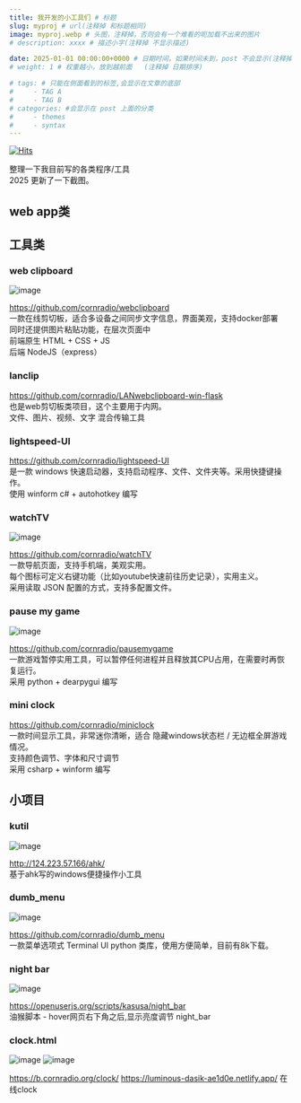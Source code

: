 ```yaml
---
title: 我开发的小工具们 # 标题
slug: myproj # url(注释掉 和标题相同)
image: myproj.webp # 头图，注释掉，否则会有一个难看的呃加载不出来的图片
# description: xxxx # 描述小字(注释掉 不显示描述)

date: 2025-01-01 00:00:00+0000 # 日期时间，如果时间未到，post 不会显示(注释掉 不显示日期)
# weight: 1 # 权重越小，放到越前面   (注释掉 日期排序)

# tags: # 只能在侧面看到的标签,会显示在文章的底部
#     - TAG A
#     - TAG B
# categories: #会显示在 post 上面的分类
#     - themes
#     - syntax
---
```

[![Hits](https://hits.seeyoufarm.com/api/count/incr/badge.svg?url=https://b.kill9pid.top/p/myproj/&count_bg=%230C0E0A&title_bg=%23000000)](https://hits.seeyoufarm.com)

整理一下我目前写的各类程序/工具  
2025 更新了一下截图。

## web app类


## 工具类
### web clipboard
![image](https://github.com/user-attachments/assets/cc1f6955-8d57-4a7f-86c1-86755954cdbd)

https://github.com/cornradio/webclipboard<br/>
一款在线剪切板，适合多设备之间同步文字信息，界面美观，支持docker部署<br/>
同时还提供图片粘贴功能，在层次页面中<br/>
前端原生 HTML + CSS + JS <br/>
后端 NodeJS（express）<br/>

### lanclip
https://github.com/cornradio/LANwebclipboard-win-flask <br/>
也是web剪切板类项目，这个主要用于内网。<br/>
文件、图片、视频、文字 混合传输工具<br/>

### lightspeed-UI

https://github.com/cornradio/lightspeed-UI <br/>
是一款 windows 快速启动器，支持启动程序、文件、文件夹等。采用快捷键操作。<br/>
使用 winform c# + autohotkey 编写<br/>

### watchTV
![image](https://github.com/user-attachments/assets/1d57ca6a-220d-4c4a-82a2-2a83f4a6f08a)

https://github.com/cornradio/watchTV <br/>
一款导航页面，支持手机端，美观实用。<br/>
每个图标可定义右键功能（比如youtube快速前往历史记录），实用主义。<br/>
采用读取 JSON 配置的方式，支持多配置文件。<br/>


### pause my game
![image](https://github.com/user-attachments/assets/ede94f68-9ba7-48f5-a0c0-e6433dff569e)


https://github.com/cornradio/pausemygame<br/>
一款游戏暂停实用工具，可以暂停任何进程并且释放其CPU占用，在需要时再恢复运行。<br/>
采用 python + dearpygui 编写<br/>

### mini clock
https://github.com/cornradio/miniclock  
一款时间显示工具，非常迷你清晰，适合 隐藏windows状态栏 / 无边框全屏游戏 情况。  
支持颜色调节、字体和尺寸调节  
采用 csharp + winform 编写

## 小项目

### kutil
![image](https://github.com/user-attachments/assets/d50de387-0455-42a3-915f-aad51001b913)

http://124.223.57.166/ahk/  
基于ahk写的windows便捷操作小工具

### dumb_menu
![image](https://github.com/user-attachments/assets/d71a6237-41d0-478f-a821-e71695a09001)

https://github.com/cornradio/dumb_menu  
一款菜单选项式 Terminal UI python 类库，使用方便简单，目前有8k下载。

### night bar
![image](https://github.com/user-attachments/assets/b0a6de4d-1411-43be-8bda-d1eae7ac25d0)

https://openuserjs.org/scripts/kasusa/night_bar  
油猴脚本 - hover网页右下角之后,显示亮度调节 night_bar

### clock.html
![image](https://github.com/user-attachments/assets/794c5135-b70c-4bea-8fe8-23aeee502430)
![image](https://github.com/user-attachments/assets/aa69c201-835e-430e-a273-574fea35b044)


https://b.cornradio.org/clock/
https://luminous-dasik-ae1d0e.netlify.app/
在线clock



